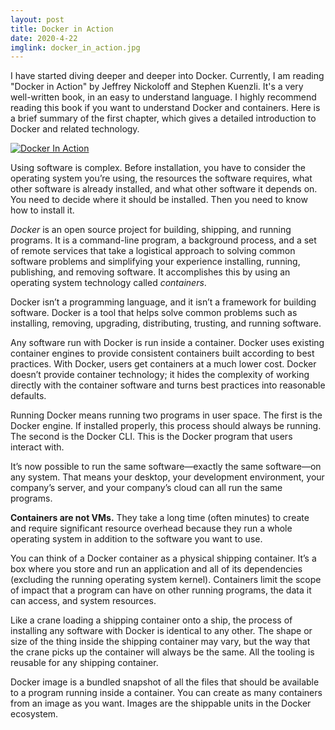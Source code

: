 ```yaml
---
layout: post
title: Docker in Action
date: 2020-4-22
imglink: docker_in_action.jpg
---
```


I have started diving deeper and deeper into Docker. Currently, I am reading "Docker in Action" by Jeffrey Nickoloff and Stephen Kuenzli. It's a very well-written book, in an easy to understand language. I highly recommend reading this book if you want to understand Docker and containers. Here is a brief summary of the first chapter, which gives a detailed introduction to Docker and related technology.

<div class="book centered">
  <a target="_blank" href="{{site.bookshelf}}/{{ page.imglink }}">
    <img src="{{site.bookshelf}}/{{ page.imglink }}" alt="Docker In Action">
  </a>
</div> 

Using software is complex. Before installation, you have to consider the operating system you’re using, the resources the software requires, what other software is already installed, and what other software it depends on. You need to decide where it should be installed. Then you need to know how to install it.

*Docker* is an open source project for building, shipping, and running programs. It is a command-line program, a background process, and a set of remote services that take a logistical approach to solving common software problems and simplifying your experience installing, running, publishing, and removing software. It accomplishes this by using an operating system technology called *containers*.

Docker isn’t a programming language, and it isn’t a framework for building software. Docker is a tool that helps solve common problems such as installing, removing, upgrading, distributing, trusting, and running software.

Any software run with Docker is run inside a container. Docker uses existing container engines to provide consistent containers built according to best practices. With Docker, users get containers at a much lower cost. Docker doesn’t provide container technology; it hides the complexity of working directly with the container software and turns best practices into reasonable defaults.

Running Docker means running two programs in user space. The first is the Docker engine. If installed properly, this process should always be running. The second is the Docker CLI. This is the Docker program that users interact with.

It’s now possible to run the same software—exactly the same software—on any system. That means your desktop, your development environment, your company’s server, and your company’s cloud can all run the same programs. 

**Containers are not VMs.** They take a long time (often minutes) to create and require significant resource overhead because they run a whole operating system in addition to the software you want to use. 

You can think of a Docker container as a physical shipping container. It’s a box where you store and run an application and all of its dependencies (excluding the running operating system kernel). Containers limit the scope of impact that a program can have on other running programs, the data it can access, and system resources.

Like a crane loading a shipping container onto a ship, the process of installing any software with Docker is identical to any other. The shape or size of the thing inside the shipping container may vary, but the way that the crane picks up the container will always be the same. All the tooling is reusable for any shipping container.

Docker image is a bundled snapshot of all the files that should be available to a program running inside a container. You can create as many containers from an image as you want. Images are the shippable units in the Docker ecosystem.